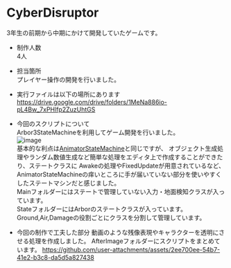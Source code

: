 # CyberDisruptor
3年生の前期から中期にかけて開発していたゲームです。

- 制作人数  
4人  

- 担当箇所  
プレイヤー操作の開発を行いました。  

- 実行ファイルは以下の場所にあります  
https://drive.google.com/drive/folders/1MeNa886io-pL4Bw_7xPHlfp2ZuzUhtGS

- 今回のスクリプトについて  
Arbor3StateMachineを利用してゲーム開発を行いました。  
![image](https://github.com/user-attachments/assets/d5fa1398-bd63-4449-9752-059aec72fa45)  
基本的な利点は[AnimatorStateMachine](https://github.com/hamster3156/CyberBlade)と同じですが、
オブジェクト生成処理やランダム数値生成など簡単な処理をエディタ上で作成することができたり、ステートクラスに
Awakeの処理やFixedUpdateが用意されているなど、AnimatorStateMachineの痒いところに手が届いていない部分を使いやすくしたステートマシンだと感じました。  
Mainフォルダーにはステートで管理していない入力・地面検知クラスが入っています。  
StateフォルダーにはArborのステートクラスが入っています。Ground,Air,Damageの役割ごとにクラスを分割して管理しています。

- 今回の制作で工夫した部分
動画のような残像表現やキャラクターを透明にさせる処理を作成しました。
AfterImageフォルダーにスクリプトをまとめています。
https://github.com/user-attachments/assets/2ee700ee-54b7-41e2-b3c8-da5d5a827438

